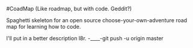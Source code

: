 #CoadMap
(Like roadmap, but with code. Geddit?)

Spaghetti skeleton for an open source choose-your-own-adventure road map for learning how to code.

I'll put in a better description l8r. -____-git push -u origin master
